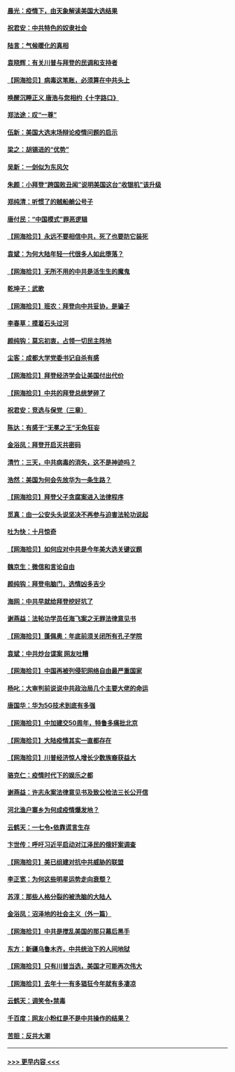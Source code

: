 #### [晨光：疫情下，由天象解读美国大选结果](../pages/nsc993/n12502536.md?t=10261951) 
#### [祝君安：中共特色的奴隶社会](../pages/nsc993/n12501529.md?t=10261951) 
#### [陆言：气候暖化的真相](../pages/nsc993/n12501183.md?t=10261951) 
#### [袁晓辉：有关川普与拜登的民调和支持者](../pages/nsc993/n12500433.md?t=10261951) 
#### [【网海拾贝】病毒这笔账，必须算在中共头上](../pages/nsc993/n12500320.md?t=10261951) 
#### [唤醒沉睡正义 唐浩与您相约《十字路口》](../pages/nsc993/n12497980.md?t=10261951) 
#### [郑法途：叹“一尊”](../pages/nsc993/n12498837.md?t=10261951) 
#### [伍新：美国大选末场辩论疫情问题的启示](../pages/nsc993/n12498829.md?t=10261951) 
#### [梁之：胡锡进的“优势”](../pages/nsc993/n12498780.md?t=10261951) 
#### [吴新：一剑似为东风欠](../pages/nsc993/n12498772.md?t=10261951) 
#### [朱颜：小拜登“跨国败丑闻”说明美国这台“收银机”该升级](../pages/nsc993/n12498731.md?t=10261951) 
#### [郑纯清：听惯了的贼船艄公号子](../pages/nsc993/n12498721.md?t=10261951) 
#### [唐付民：“中国模式”罪恶逻辑](../pages/nsc993/n12498310.md?t=10261951) 
#### [【网海拾贝】永远不要相信中共，死了也要防它装死](../pages/nsc993/n12498162.md?t=10261951) 
#### [袁斌：为何大陆年轻一代很多人如此堕落？](../pages/nsc993/n12495696.md?t=10261951) 
#### [【网海拾贝】无所不用的中共是活生生的魔鬼](../pages/nsc993/n12495621.md?t=10261951) 
#### [乾坤子：武歌](../pages/nsc993/n12493391.md?t=10261951) 
#### [【网海拾贝】班农：拜登向中共妥协，是骗子](../pages/nsc993/n12492877.md?t=10261951) 
#### [李春草：摸着石头过河](../pages/nsc993/n12491121.md?t=10261951) 
#### [颜纯钩：莫忘初衷，占领一切民主阵地](../pages/nsc993/n12490965.md?t=10261951) 
#### [尘客：成都大学党委书记自杀有感](../pages/nsc993/n12490950.md?t=10261951) 
#### [【网海拾贝】拜登经济学会让美国付出代价](../pages/nsc993/n12489662.md?t=10261951) 
#### [【网海拾贝】中共的拜登总统梦碎了](../pages/nsc993/n12487896.md?t=10261951) 
#### [祝君安：竞选与保党（三章）](../pages/nsc993/n12487258.md?t=10261951) 
#### [陈达：有感于“无冕之王”无免狂妄](../pages/nsc993/n12485133.md?t=10261951) 
#### [金浴凤：拜登开启灭共密码](../pages/nsc993/n12485125.md?t=10261951) 
#### [清竹：三天，中共病毒的消失，这不是神迹吗？](../pages/nsc993/n12485027.md?t=10261951) 
#### [浩然：美国为何会先放华为一条生路？](../pages/nsc993/n12484997.md?t=10261951) 
#### [【网海拾贝】拜登父子贪腐案进入法律程序](../pages/nsc993/n12484957.md?t=10261951) 
#### [觅真：由一公安头头说坚决不再参与迫害法轮功说起](../pages/nsc993/n12484212.md?t=10261951) 
#### [吐为快：十月惊奇](../pages/nsc993/n12484172.md?t=10261951) 
#### [【网海拾贝】如何应对中共是今年美大选关键议题](../pages/nsc993/n12483755.md?t=10261951) 
#### [魏京生：微信和言论自由](../pages/nsc993/n12483372.md?t=10261951) 
#### [颜纯钩：拜登电脑门，选情凶多吉少](../pages/nsc993/n12482666.md?t=10261951) 
#### [海网：中共早就给拜登挖好坑了](../pages/nsc993/n12482660.md?t=10261951) 
#### [谢燕益：法轮功学员任海飞案之无罪法律意见书](../pages/nsc993/n12482512.md?t=10261951) 
#### [【网海拾贝】蓬佩奥：年底前须关闭所有孔子学院](../pages/nsc993/n12482443.md?t=10261951) 
#### [袁斌：中共炒台谍案 网友吐糟](../pages/nsc993/n12481564.md?t=10261951) 
#### [【网海拾贝】中国再被列侵犯网络自由最严重国家](../pages/nsc993/n12479643.md?t=10261951) 
#### [杨叱：大审判前说说中共政治局几个主要大佬的命运](../pages/nsc993/n12477527.md?t=10261951) 
#### [唐国华：华为5G技术到底有多强](../pages/nsc993/n12477483.md?t=10261951) 
#### [【网海拾贝】中加建交50周年，特鲁多痛批北京](../pages/nsc993/n12476892.md?t=10261951) 
#### [【网海拾贝】大陆疫情其实一直都存在](../pages/nsc993/n12473948.md?t=10261951) 
#### [【网海拾贝】川普经济惊人增长少数族裔获益大](../pages/nsc993/n12471565.md?t=10261951) 
#### [骆克仁：疫情时代下的娱乐之都](../pages/nsc993/n12471312.md?t=10261951) 
#### [谢燕益：许志永案法律意见书及致公检法三长公开信](../pages/nsc993/n12470870.md?t=10261951) 
#### [河北渔户寨乡为何成疫情爆发地？](../pages/nsc993/n12464936.md?t=10261951) 
#### [云鹤天：一七令▪依靠谎言生存](../pages/nsc993/n12470034.md?t=10261951) 
#### [卞世传：呼吁习近平启动对江泽民的俄奸案调查](../pages/nsc993/n12469722.md?t=10261951) 
#### [【网海拾贝】美已组建对抗中共威胁的联盟](../pages/nsc993/n12469018.md?t=10261951) 
#### [李正宽：为何这些明星运势走向衰颓？](../pages/nsc993/n12468730.md?t=10261951) 
#### [苏淳：那些人格分裂的被洗脑的大陆人](../pages/nsc993/n12467858.md?t=10261951) 
#### [金浴凤：沼泽地的社会主义（外一篇）](../pages/nsc993/n12467792.md?t=10261951) 
#### [【网海拾贝】中共是搅乱美国的那只幕后黑手](../pages/nsc993/n12467700.md?t=10261951) 
#### [东方：新疆乌鲁木齐，中共统治下的人间地狱](../pages/nsc993/n12466075.md?t=10261951) 
#### [【网海拾贝】只有川普当选，美国才可能再次伟大](../pages/nsc993/n12466013.md?t=10261951) 
#### [【网海拾贝】去年十一有多猖狂今年就有多凄凉](../pages/nsc993/n12463649.md?t=10261951) 
#### [云鹤天：调笑令▪禁毒](../pages/nsc993/n12462975.md?t=10261951) 
#### [千百度：网友小粉红是不是中共操作的结果？](../pages/nsc993/n12461025.md?t=10261951) 
#### [苦胆：反共大潮](../pages/nsc993/n12459469.md?t=10261951) 

----
#### [ >>> 更早内容 <<< ](../indexes/nsc993-earlier.md)
